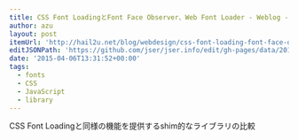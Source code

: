 ```yaml
---
title: CSS Font LoadingとFont Face Observer、Web Font Loader - Weblog - Hail2u.net
author: azu
layout: post
itemUrl: 'http://hail2u.net/blog/webdesign/css-font-loading-font-face-observer-and-web-font-loader.html'
editJSONPath: 'https://github.com/jser/jser.info/edit/gh-pages/data/2015/04/index.json'
date: '2015-04-06T13:31:52+00:00'
tags:
  - fonts
  - CSS
  - JavaScript
  - library
---
```

CSS Font Loadingと同様の機能を提供するshim的なライブラリの比較
